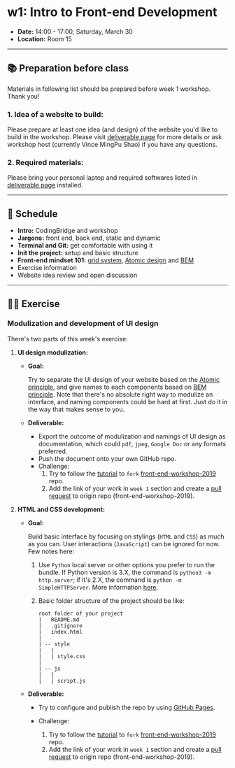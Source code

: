 # w1: Intro to Front-end Development

- **Date:** 14:00 - 17:00, Saturday, March 30
- **Location:** Room 15

---

## 📚 Preparation before class

Materials in following list should be prepared before week 1 workshop. Thank you!

### 1. Idea of a website to build:

Please prepare at least one idea (and design) of the website you'd like to build in the workshop. Please visit [deliverable page](itp-front-end/deliverable?id=_1-idea-of-the-website-to-build) for more details or ask workshop host (currently Vince MingPu Shao) if you have any questions.

### 2. Required materials:

Please bring your personal laptop and required softwares listed in [deliverable page](itp-front-end/deliverable?id=_2-personal-laptop-with-required-softwares) installed.

---

## 📍 Schedule

- **Intro:** CodingBridge and workshop
- **Jargons:** front end, back end, static and dynamic
- **Terminal and Git:** get comfortable with using it
- **Init the project:** setup and basic structure
- **Front-end mindset 101:** [grid system](https://material.io/design/layout/responsive-layout-grid.html#columns-gutters-margins), [Atomic design](http://atomicdesign.bradfrost.com/chapter-2/) and [BEM](http://getbem.com/naming/)
- Exercise information
- Website idea review and open discussion

---

## 👩‍💻 Exercise

### Modulization and development of UI design

There's two parts of this week's exercise:

1. **UI design modulization:**

	- **Goal:**

		Try to separate the UI design of your website based on the [Atomic principle](http://atomicdesign.bradfrost.com/chapter-2/), and give names to each components based on [BEM principle](http://getbem.com/naming/). Note that there's no absolute right way to modulize an interface, and naming components could be hard at first. Just do it in the way that makes sense to you.

	- **Deliverable:**

		- Export the outcome of modulization and namings of UI design as documentation, which could `pdf`, `jpeg`, `Google Doc` or any formats preferred.
		- Push the document onto your own GitHub repo.
		- Challenge:
			1. Try to follow the [tutorial](https://guides.github.com/activities/forking/) to `fork` [front-end-workshop-2019](https://github.com/coding-bridge/front-end-workshop-2019) repo.
			2. Add the link of your work in `week 1` section and create a [pull request](https://help.github.com/en/articles/creating-a-pull-request) to origin repo (front-end-workshop-2019).

2. **HTML and CSS development:**

	- **Goal:**

		Build basic interface by focusing on stylings (`HTML` and `CSS`) as much as you can. User interactions (`JavaScript`) can be ignored for now. Few notes here:

		1. Use `Python` local server or other options you prefer to run the bundle. If Python version is 3.X, the command is `python3 -m http.server`; if it's 2.X, the command is `python -m SimpleHTTPServer`. More information [here](https://developer.mozilla.org/en-US/docs/Learn/Common_questions/set_up_a_local_testing_server).

		2. Basic folder structure of the project should be like:
			```
			root folder of your project
			|	README.md
			|	.gitignore
			|	index.html
			|
			| -- style
			|	|
			|	| style.css
			|
			| -- js
			|	|
			|	| script.js
			```

	- **Deliverable:**

		- Try to configure and publish the repo by using [GitHub Pages](https://help.github.com/en/articles/configuring-a-publishing-source-for-github-pages).

		- Challenge:
			1. Try to follow the [tutorial](https://guides.github.com/activities/forking/) to `fork` [front-end-workshop-2019](https://github.com/coding-bridge/front-end-workshop-2019) repo.
			2. Add the link of your work in `week 1` section and create a [pull request](https://help.github.com/en/articles/creating-a-pull-request) to origin repo (front-end-workshop-2019).



